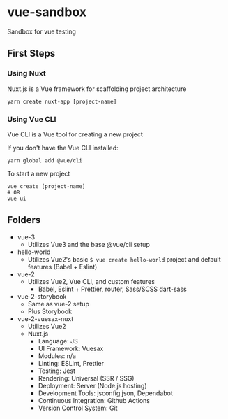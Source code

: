 # vue-sandbox
Sandbox for vue testing

## First Steps

### Using Nuxt
Nuxt.js is a Vue framework for scaffolding project architecture
```
yarn create nuxt-app [project-name]
```

### Using Vue CLI
Vue CLI is a Vue tool for creating a new project

If you don't have the Vue CLI installed:
```
yarn global add @vue/cli
```

To start a new project
```
vue create [project-name]
# OR
vue ui
```


## Folders

* vue-3
  - Utilizes Vue3 and the base @vue/cli setup
* hello-world
  - Utilizes Vue2's basic ```$ vue create hello-world``` project and default features (Babel + Eslint)
* vue-2
  - Utilizes Vue2, Vue CLI, and custom features
    - Babel, Eslint + Prettier, router, Sass/SCSS dart-sass
* vue-2-storybook
  - Same as vue-2 setup
  - Plus Storybook
* vue-2-vuesax-nuxt
  - Utilizes Vue2
  - Nuxt.js
    - Language: JS
    - UI Framework: Vuesax
    - Modules: n/a
    - Linting: ESLint, Prettier
    - Testing: Jest
    - Rendering: Universal (SSR / SSG)
    - Deployment: Server (Node.js hosting)
    - Development Tools: jsconfig.json, Dependabot
    - Continuous Integration: Github Actions
    - Version Control System: Git
